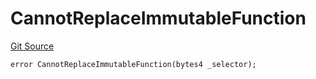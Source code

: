 # CannotReplaceImmutableFunction
[Git Source](https://github.com/thrackle-io/tron/blob/1a1d6b2809bc510780a53bad6853fa1ef1652aab/src/client/token/handler/diamond/HandlerDiamondLib.sol)


```solidity
error CannotReplaceImmutableFunction(bytes4 _selector);
```

